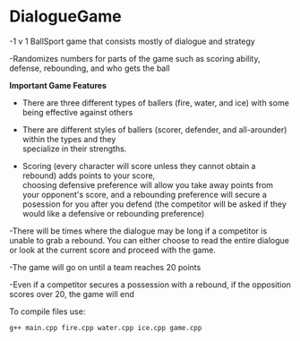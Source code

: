 # DialogueGame
-1 v 1 BallSport game that consists mostly of dialogue and strategy

-Randomizes numbers for parts of the game such as scoring ability, defense, rebounding, and who gets the ball

**Important Game Features**

- There are three different types of ballers (fire, water, and ice) with some being effective against others</sup>

- There are different styles of ballers (scorer, defender, and all-arounder) within the types and they      
  specialize in their strengths.
  
- Scoring (every character will score unless they cannot obtain a rebound) adds points to your score,       
  choosing defensive preference will allow you take away points from your opponent's score, and
  a rebounding preference will secure a posession for you after you defend
  (the competitor will be asked if they would like a defensive or rebounding preference)
  
 -There will be times where the dialogue may be long if a competitor is unable to grab a rebound. You can
  either choose to read the entire dialogue or look at the current score and proceed with the game.
  
 -The game will go on until a team reaches 20 points
 
 -Even if a competitor secures a possession with a rebound, if the opposition scores over 20, the game
  will end
  
  
  To compile files use: 
  ```
  g++ main.cpp fire.cpp water.cpp ice.cpp game.cpp
  ```
